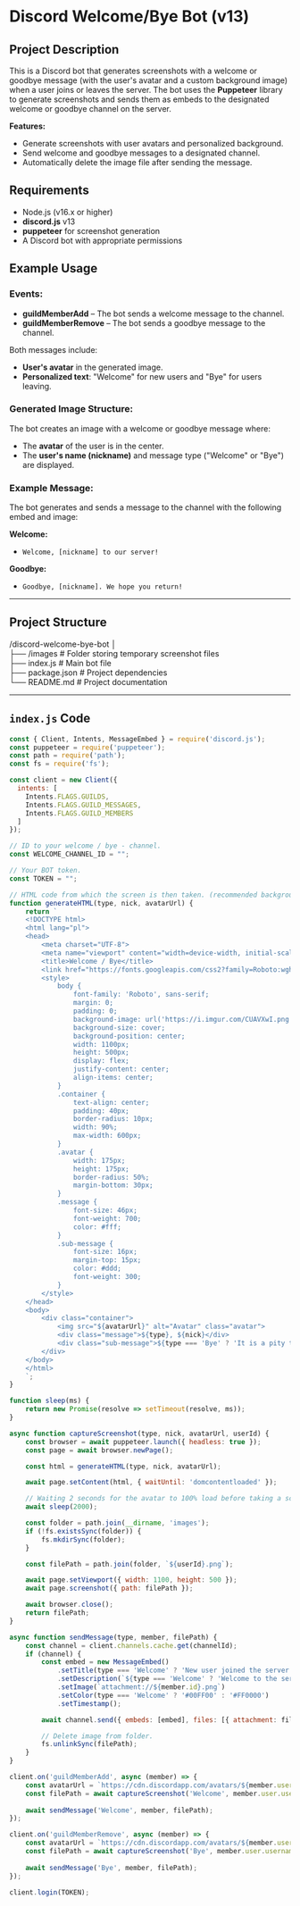 # Discord Welcome/Bye Bot (v13)

## Project Description

This is a Discord bot that generates screenshots with a welcome or goodbye message (with the user's avatar and a custom background image) when a user joins or leaves the server. The bot uses the **Puppeteer** library to generate screenshots and sends them as embeds to the designated welcome or goodbye channel on the server.

**Features:**
- Generate screenshots with user avatars and personalized background.
- Send welcome and goodbye messages to a designated channel.
- Automatically delete the image file after sending the message.

## Requirements

- Node.js (v16.x or higher)
- **discord.js** v13
- **puppeteer** for screenshot generation
- A Discord bot with appropriate permissions

## Example Usage

### Events:

- **guildMemberAdd** – The bot sends a welcome message to the channel.
- **guildMemberRemove** – The bot sends a goodbye message to the channel.

Both messages include:
- **User's avatar** in the generated image.
- **Personalized text**: "Welcome" for new users and "Bye" for users leaving.

### Generated Image Structure:

The bot creates an image with a welcome or goodbye message where:
- The **avatar** of the user is in the center.
- The **user's name (nickname)** and message type ("Welcome" or "Bye") are displayed.

### Example Message:

The bot generates and sends a message to the channel with the following embed and image:

**Welcome:**
- `Welcome, [nickname] to our server!`

**Goodbye:**
- `Goodbye, [nickname]. We hope you return!`

---

## Project Structure

/discord-welcome-bye-bot
│  
├── /images # Folder storing temporary screenshot files  
├── index.js # Main bot file  
├── package.json # Project dependencies  
└── README.md # Project documentation

---

## `index.js` Code
```javascript
const { Client, Intents, MessageEmbed } = require('discord.js');
const puppeteer = require('puppeteer');
const path = require('path');
const fs = require('fs');

const client = new Client({
  intents: [
    Intents.FLAGS.GUILDS,
    Intents.FLAGS.GUILD_MESSAGES,
    Intents.FLAGS.GUILD_MEMBERS
  ]
});

// ID to your welcome / bye - channel.
const WELCOME_CHANNEL_ID = "";

// Your BOT token.
const TOKEN = "";

// HTML code from which the screen is then taken. (recommended background resolution: 1100x500)
function generateHTML(type, nick, avatarUrl) {
    return `
    <!DOCTYPE html>
    <html lang="pl">
    <head>
        <meta charset="UTF-8">
        <meta name="viewport" content="width=device-width, initial-scale=1.0">
        <title>Welcome / Bye</title>
        <link href="https://fonts.googleapis.com/css2?family=Roboto:wght@400;700&display=swap" rel="stylesheet">
        <style>
            body {
                font-family: 'Roboto', sans-serif;
                margin: 0;
                padding: 0;
                background-image: url('https://i.imgur.com/CUAVXwI.png');
                background-size: cover;
                background-position: center;
                width: 1100px;
                height: 500px;
                display: flex;
                justify-content: center;
                align-items: center;
            }
            .container {
                text-align: center;
                padding: 40px;
                border-radius: 10px;
                width: 90%;
                max-width: 600px;
            }
            .avatar {
                width: 175px;
                height: 175px;
                border-radius: 50%;
                margin-bottom: 30px;
            }
            .message {
                font-size: 46px;
                font-weight: 700;
                color: #fff;
            }
            .sub-message {
                font-size: 16px;
                margin-top: 15px;
                color: #ddd;
                font-weight: 300;
            }
        </style>
    </head>
    <body>
        <div class="container">
            <img src="${avatarUrl}" alt="Avatar" class="avatar">
            <div class="message">${type}, ${nick}</div>
            <div class="sub-message">${type === 'Bye' ? 'It is a pity that you are leaving us. We hope you will come back to us again someday.' : 'We are happy to welcome you! Enjoy your time with us.'}</div>
        </div>
    </body>
    </html>
    `;
}

function sleep(ms) {
    return new Promise(resolve => setTimeout(resolve, ms));
}

async function captureScreenshot(type, nick, avatarUrl, userId) {
    const browser = await puppeteer.launch({ headless: true });
    const page = await browser.newPage();

    const html = generateHTML(type, nick, avatarUrl);

    await page.setContent(html, { waitUntil: 'domcontentloaded' });

    // Waiting 2 seconds for the avatar to 100% load before taking a screen
    await sleep(2000);

    const folder = path.join(__dirname, 'images');
    if (!fs.existsSync(folder)) {
        fs.mkdirSync(folder);
    }

    const filePath = path.join(folder, `${userId}.png`);

    await page.setViewport({ width: 1100, height: 500 });
    await page.screenshot({ path: filePath });

    await browser.close();
    return filePath;
}

async function sendMessage(type, member, filePath) {
    const channel = client.channels.cache.get(channelId);
    if (channel) {
        const embed = new MessageEmbed()
            .setTitle(type === 'Welcome' ? 'New user joined the server' : 'User left the server')
            .setDescription(`${type === 'Welcome' ? 'Welcome to the server' : 'Bye, we hope you will come back!'}, ${member.user.username}!`)
            .setImage(`attachment://${member.id}.png`)
            .setColor(type === 'Welcome' ? '#00FF00' : '#FF0000')
            .setTimestamp();

        await channel.send({ embeds: [embed], files: [{ attachment: filePath, name: `${member.id}.png` }] });

        // Delete image from folder.
        fs.unlinkSync(filePath);
    }
}

client.on('guildMemberAdd', async (member) => {
    const avatarUrl = `https://cdn.discordapp.com/avatars/${member.user.id}/${member.user.avatar}.png?size=512`;
    const filePath = await captureScreenshot('Welcome', member.user.username, avatarUrl, member.id);
    
    await sendMessage('Welcome', member, filePath);
});

client.on('guildMemberRemove', async (member) => {
    const avatarUrl = `https://cdn.discordapp.com/avatars/${member.user.id}/${member.user.avatar}.png?size=512`;
    const filePath = await captureScreenshot('Bye', member.user.username, avatarUrl, member.id);
    
    await sendMessage('Bye', member, filePath);
});

client.login(TOKEN);
```